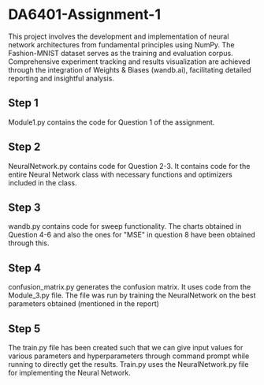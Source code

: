 # DA6401-Assignment-1
This project involves the development and implementation of neural network architectures from fundamental principles using NumPy. The Fashion-MNIST dataset serves as the training and evaluation corpus. Comprehensive experiment tracking and results visualization are achieved through the integration of Weights & Biases (wandb.ai), facilitating detailed reporting and insightful analysis.

## Step 1
Module1.py contains the code for Question 1 of the assignment. 

## Step 2
NeuralNetwork.py contains code for Question 2-3. It contains code for the entire Neural Network class with necessary functions and optimizers included in the class.

## Step 3
wandb.py contains code for sweep functionality. The charts obtained in Question 4-6 and also the ones for "MSE" in question 8 have been obtained through this.

## Step 4
confusion_matrix.py generates the confusion matrix. It uses code from the Module_3.py file.
The file was run by training the NeuralNetwork on the best parameters obtained (mentioned in the report)

## Step 5
The train.py file has been created such that we can give input values for various parameters and hyperparameters through command prompt while running to directly get the results. Train.py uses the NeuralNetwork.py file for implementing the Neural Network.
